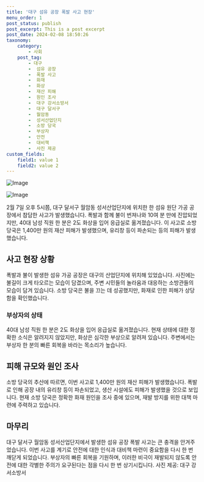 ```yaml
---
title: '대구 섬유 공장 폭발 사고 현장'
menu_order: 1
post_status: publish
post_excerpt: This is a post excerpt
post_date: 2024-02-08 18:50:26
taxonomy:
    category:
        - 사회
    post_tag:
        - 대구
        -  섬유 공장
        -  폭발 사고
        -  화재
        -  화상
        -  재산 피해
        -  원인 조사
        -  대구 강서소방서
        -  대구 달서구
        -  월암동
        -  성서산업단지
        -  소방 당국
        -  부상자
        -  안전
        -  대비책
        -  사진 제공
custom_fields:
    field1: value 1
    field2: value 2
---
```


![Image](https://imgnews.pstatic.net/image/657/2024/02/08/0000022859_002_20240208091201723.jpg?type=w647)

![Image](https://imgnews.pstatic.net/image/657/2024/02/08/0000022859_003_20240208091202321.jpg?type=w647)

2월 7일 오후 5시쯤, 대구 달서구 월암동 성서산업단지에 위치한 한 섬유 원단 가공 공장에서 참담한 사고가 발생했습니다. 폭발과 함께 불이 번져나와 10여 분 만에 진압되었지만, 40대 남성 직원 한 분은 2도 화상을 입어 응급실로 옮겨졌습니다. 이 사고로 소방 당국은 1,400만 원의 재산 피해가 발생했으며, 유리창 등이 파손되는 등의 피해가 발생했습니다.
## 사고 현장 상황
폭발과 불이 발생한 섬유 가공 공장은 대구의 산업단지에 위치해 있었습니다. 사진에는 불길이 크게 타오르는 모습이 담겼으며, 주변 시민들의 놀라움과 대응하는 소방관들의 모습이 담겨 있습니다. 소방 당국은 불을 끄는 데 성공했지만, 화재로 인한 피해가 상당함을 확인했습니다.
### 부상자의 상태
40대 남성 직원 한 분은 2도 화상을 입어 응급실로 옮겨졌습니다. 현재 상태에 대한 정확한 소식은 알려지지 않았지만, 화상은 심각한 부상으로 알려져 있습니다. 주변에서는 부상자 한 분의 빠른 회복을 바라는 목소리가 높습니다.
## 피해 규모와 원인 조사
소방 당국의 추산에 따르면, 이번 사고로 1,400만 원의 재산 피해가 발생했습니다. 폭발로 인해 공장 내의 유리창 등이 파손되었고, 생산 시설에도 피해가 발생했을 것으로 보입니다. 현재 소방 당국은 정확한 화재 원인을 조사 중에 있으며, 재발 방지를 위한 대책 마련에 주력하고 있습니다.
## 마무리
대구 달서구 월암동 성서산업단지에서 발생한 섬유 공장 폭발 사고는 큰 충격을 안겨주었습니다. 이번 사고를 계기로 안전에 대한 인식과 대비책 마련이 중요함을 다시 한 번 깨닫게 되었습니다. 부상자의 빠른 회복을 기원하며, 이러한 비극이 재발되지 않도록 안전에 대한 각별한 주의가 요구된다는 점을 다시 한 번 상기시킵니다. 사진 제공: 대구 강서소방서
